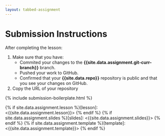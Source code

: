 ```yaml
---
layout: tabbed-assignment
---
```


# Submission Instructions

After completing the lesson:

1. Make sure that you have:
   - Commited your changes to the **{{site.data.assignment.git-curr-branch}}** branch.
   - Pushed your work to GitHub.
   - Confirmed that your **{{site.data.repo}}** repository is public and that you see your changes on GitHub.
1. Copy the URL of your repository

{% include submission-boilerplate.html %}

<!-- Don't edit links here, change them in _data/assignment.yml instead, -->

{% if site.data.assignment.lesson   %}[lesson]: <{{site.data.assignment.lesson}}>     {% endif %}
{% if site.data.assignment.slides   %}[slides]:   <{{site.data.assignment.slides}}>   {% endif %}
{% if site.data.assignment.template %}[template]: <{{site.data.assignment.template}}> {% endif %}
